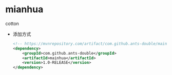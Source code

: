 # mianhua
cotton 

- 添加方式

  ``` xml
  <!-- https://mvnrepository.com/artifact/com.github.ants-double/mainhua -->
  <dependency>
      <groupId>com.github.ants-double</groupId>
      <artifactId>mainhua</artifactId>
      <version>1.0-RELEASE</version>
  </dependency>
  
  ```

  